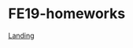 # FE19-homeworks

[Landing](https://karaychentseva.github.io/FE19-homeworks/Landing-main/index.html)
